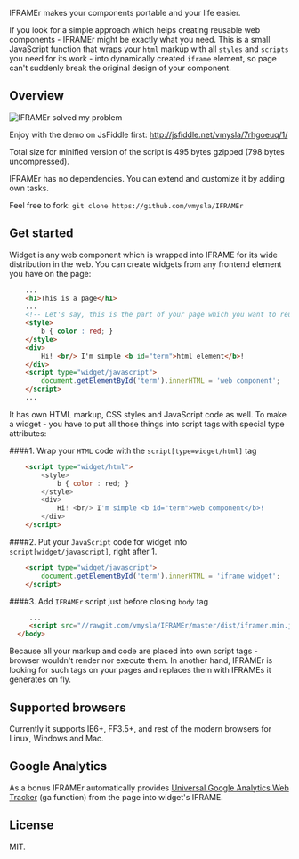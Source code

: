 IFRAMEr makes your components portable and your life easier.

If you look for a simple approach which helps creating reusable web components - IFRAMEr might be exactly what you need. This is a small JavaScript function that wraps your `html` markup with all `styles` and `scripts` you need for its work - into dynamically created `iframe` element, so page can't suddenly break the original design of your component.

## Overview 
![IFRAMEr solved my problem](http://content.screencast.com/users/vmysla/folders/Default/media/f71f289a-fce4-444b-856a-86b8f3c7cce4/iframer.png)

Enjoy with the demo on JsFiddle first: http://jsfiddle.net/vmysla/7rhgoeuq/1/

Total size for minified version of the script is 495 bytes gzipped (798 bytes uncompressed).

IFRAMEr has no dependencies. You can extend and customize it by adding own tasks. 

Feel free to fork: `git clone https://github.com/vmysla/IFRAMEr`

## Get started

Widget is any web component which is wrapped into IFRAME for its wide distribution in the web. 
You can create widgets from any frontend element you have on the page:

``` html
    ...
	<h1>This is a page</h1>
	...
	<!-- Let's say, this is the part of your page which you want to reuse on different sites: --> 
	<style> 
		b { color : red; } 
	</style>
	<div>
    	Hi! <br/> I'm simple <b id="term">html element</b>!
    </div>
    <script type="widget/javascript">
	    document.getElementById('term').innerHTML = 'web component';
	</script>
	...
```
It has own HTML markup, CSS styles and JavaScript code as well.
To make a widget - you have to put all those things into script tags with special type attributes: 

####1. Wrap your `HTML` code with the `script[type=widget/html]` tag
``` html
	<script type="widget/html">
		<style> 
			b { color : red; } 
		</style>
		<div>
	    	Hi! <br/> I'm simple <b id="term">web component</b>!
	    </div>
	</script>
```
####2. Put your `JavaScript` code for widget into `script[widget/javascript]`, right after 1.
``` html
	<script type="widget/javascript">
	    document.getElementById('term').innerHTML = 'iframe widget';
	</script>
```
####3. Add `IFRAMEr` script just before closing `body` tag
``` html
     ...
     <script src="//rawgit.com/vmysla/IFRAMEr/master/dist/iframer.min.js"></script>
  </body>
```

Because all your markup and code are placed into own script tags - browser wouldn't render nor execute them.
In another hand, IFRAMEr is looking for such tags on your pages and replaces them with IFRAMEs it generates on fly. 

## Supported browsers

Currently it supports IE6+, FF3.5+, and rest of the modern browsers for Linux, Windows and Mac. 

## Google Analytics
As a bonus IFRAMEr automatically provides [Universal Google Analytics Web Tracker](https://developers.google.com/analytics/devguides/collection/analyticsjs/) (ga function) from the page into widget's IFRAME.

## License
MIT.
